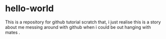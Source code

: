 # hello-world
This is a repository for github tutorial
scratch that, i just realise this is a story about me messing around with github when i could be out hanging with mates .
